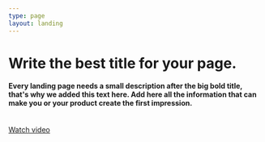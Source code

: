 ```yaml
---
type: page
layout: landing
---
```



<h1 class="title">Write the best title for your page.</h1>
<h4>Every landing page needs a small description after the big bold title, that's why we added this text here. Add here all the information that can make you or your product create the first impression.</h4>
<br />
<a href="https://www.youtube.com/watch?v=dQw4w9WgXcQ" class="btn btn-danger btn-raised btn-lg">
							<i class="fa fa-play"></i> Watch video</a>